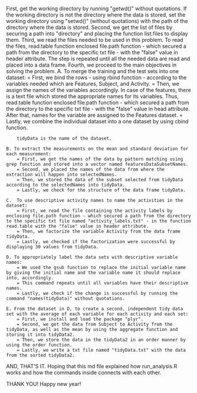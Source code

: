 First, get the working directory by running "getwd()" without quotations. If the working directory is not the directory where the data is stored, set the working directory using "setwd()" (without quotations) with the path of the directory where the data is stored.
Second, we get the list of files by securing a path into "directory" and placing the function list.files to display them.
Third, we read the files needed to be used in this problem. To read the files, read.table function enclosed file.path function - which secured a path from the directory to the specific txt file - with the "false" value in header attribute. The step is repeated until all the needed data are read and placed into a data frame.
Fourth, we proceed to the main objectives in solving the problem.
A. To merge the training and the test sets into one dataset:
= First, we bind the rows - using rbind function - according to the variables needed which are Features, Subject, and Activity.
= Then, we assign the names of the variables accordingly. In case of the features, there is a text file which stored the appropriate names for its variables. Thus, read.table function enclosed file.path function - which secured a path from the directory to the specific txt file - with the "false" value in head attribute. After that, names for the variable are assigned to the Features dataset.
= Lastly, we combine the individual dataset into a one dataset by using cbind function.

        tidyData is the name of the dataset.

    B. To extract the measurements on the mean and standard deviation for each measurement:
        = First, we get the names of the data by pattern matching using grep function and stored into a vector named featuresDataSubsetNames.
        = Second, we placed the names of the data from where the extraction will happen into selectedNames.
        = Then, we stored the data of the subset selected from tidyData according to the selectedNames into tidyData.
        = Lastly, we check for the structure of the data frame tidyData.

    C.  To use descriptive activity names to name the activities in the dataset:
        = First, we read the file containing the activity labels by enclosing file.path function - which secured a path from the directory to the specific txt file named "activity_labels.txt" - in the function read.table with the "false" value in header attribute.
        = Then, we factorize the variable Activity from the data frame tidyData.
        = Lastly, we checked if the factorization were successful by displaying 30 values from tidyData.

    D. To appropriately label the data sets with descriptive variable names:
        = We used the gsub function to replace the initial variable name by giving the initial name and the variable name it should replace into, accordingly.
        = This command repeats until all variables have their descriptive names.
        = Lastly, we check if the change is successful by running the command "names(tidyData)" without quotations.

    E. From the dataset in D, to create a second, independent tidy data set with the average of each variable for each activity and each set:
        = First, we install and load the package "plyr".
        = Second, we get the data from Subject to Activity from the tidyData, as well as the mean by using the aggregate function and storing it into tidyData2.
        = Then, we store the data in the tidyData2 in an order manner by using the order function.
        = Lastly, we write a txt file named "tidyData.txt" with the data from the sorted tidyData2.

AND, THAT'S IT.
Hoping that this md file explained how run_analysis.R works and how the commands inside connects with each other.

THANK YOU!
Happy new year!
